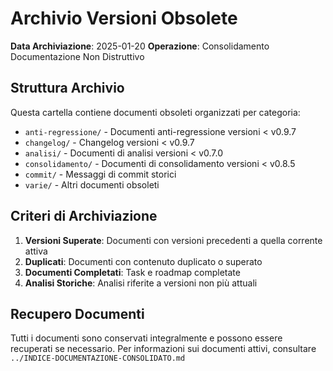 # Archivio Versioni Obsolete

**Data Archiviazione**: 2025-01-20
**Operazione**: Consolidamento Documentazione Non Distruttivo

## Struttura Archivio

Questa cartella contiene documenti obsoleti organizzati per categoria:

- `anti-regressione/` - Documenti anti-regressione versioni < v0.9.7
- `changelog/` - Changelog versioni < v0.9.7
- `analisi/` - Documenti di analisi versioni < v0.7.0
- `consolidamento/` - Documenti di consolidamento versioni < v0.8.5
- `commit/` - Messaggi di commit storici
- `varie/` - Altri documenti obsoleti

## Criteri di Archiviazione

1. **Versioni Superate**: Documenti con versioni precedenti a quella corrente attiva
2. **Duplicati**: Documenti con contenuto duplicato o superato
3. **Documenti Completati**: Task e roadmap completate
4. **Analisi Storiche**: Analisi riferite a versioni non più attuali

## Recupero Documenti

Tutti i documenti sono conservati integralmente e possono essere recuperati se necessario.
Per informazioni sui documenti attivi, consultare `../INDICE-DOCUMENTAZIONE-CONSOLIDATO.md`